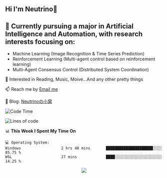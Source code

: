 ## Hi I'm Neutrino👋

## 🔭 Currently pursuing a major in Artificial Intelligence and Automation, with research interests focusing on:
- Machine Learning (Image Recognition & Time Series Prediction)
- Reinforcement Learning (Multi-agent control based on reinforcement learning)
- Multi-Agent Consensus Control (Distributed System Coordination)

💫 Interested in Reading, Music, Moive...And any other pretty things

📫 Reach me by [Email me](mailto:neutrin1zzz@gmail.com)

💬 Blog: [Neutrinoの小窝](https://neutrino.top/)

<!--START_SECTION:waka-->
![Code Time](http://img.shields.io/badge/Code%20Time-420%20hrs%2010%20mins-blue)

![Lines of code](https://img.shields.io/badge/From%20Hello%20World%20I%27ve%20Written-651.0%20thousand%20lines%20of%20code-blue)

📊 **This Week I Spent My Time On** 

```text
💻 Operating System: 
Windows                  2 hrs 48 mins       █████████████████████░░░░   85.75 % 
WSL                      27 mins             ████░░░░░░░░░░░░░░░░░░░░░   14.25 % 
```


<!--END_SECTION:waka-->

<div align="center">
<img align="center" src="https://skillicons.dev/icons?i=c,cpp,py&theme=dark" />
  
<!--
**Neutrin1/Neutrin1** is a ✨ _special_ ✨ repository because its `README.md` (this file) appears on your GitHub profile.

![header](https://capsule-render.vercel.app/api?type=venom&color=auto&height=100&section=header&text=Wish%20u%20have%20a%20nice%20day&fontSize=30&theme=tokyonight)
